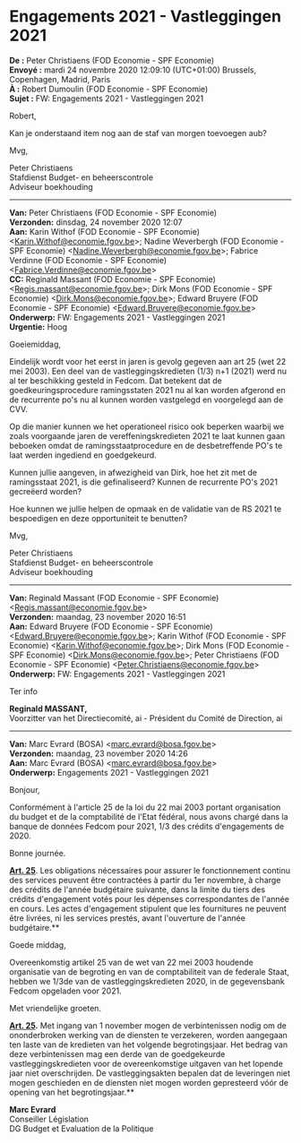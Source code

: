 # Engagements 2021 - Vastleggingen 2021

**De :** Peter Christiaens (FOD Economie - SPF Economie)  
**Envoyé :** mardi 24 novembre 2020 12:09:10 (UTC+01:00) Brussels, Copenhagen, Madrid, Paris  
**À :** Robert Dumoulin (FOD Economie - SPF Economie)  
**Sujet :** FW: Engagements 2021 - Vastleggingen 2021  

Robert,

Kan je onderstaand item nog aan de staf van morgen toevoegen aub?

Mvg,

Peter Christiaens  
Stafdienst Budget- en beheerscontrole  
Adviseur boekhouding

--- 

**Van:** Peter Christiaens (FOD Economie - SPF Economie)  
**Verzonden:** dinsdag, 24 november 2020 12:07  
**Aan:** Karin Withof (FOD Economie - SPF Economie) &lt;Karin.Withof@economie.fgov.be&gt;; Nadine Weverbergh (FOD Economie - SPF Economie) &lt;Nadine.Weverbergh@economie.fgov.be&gt;; Fabrice Verdinne (FOD Economie - SPF Economie) &lt;Fabrice.Verdinne@economie.fgov.be&gt;  
**CC:** Reginald Massant (FOD Economie - SPF Economie) &lt;Regis.massant@economie.fgov.be&gt;; Dirk Mons (FOD Economie - SPF Economie) &lt;Dirk.Mons@economie.fgov.be&gt;; Edward Bruyere (FOD Economie - SPF Economie) &lt;Edward.Bruyere@economie.fgov.be&gt;  
**Onderwerp:** FW: Engagements 2021 - Vastleggingen 2021  
**Urgentie:** Hoog

Goeiemiddag,

Eindelijk wordt voor het eerst in jaren is gevolg gegeven aan art 25 (wet 22 mei 2003). Een deel van de vastleggingskredieten (1/3) n+1 (2021) werd nu al ter beschikking gesteld in Fedcom. Dat betekent dat de goedkeuringsprocedure ramingsstaten 2021 nu al kan worden afgerond en de recurrente po's nu al kunnen worden vastgelegd en voorgelegd aan de CVV.

Op die manier kunnen we het operationeel risico ook beperken waarbij we zoals voorgaande jaren de vereffeningskredieten 2021 te laat kunnen gaan beboeken omdat de ramingsstaatprocedure en de desbetreffende PO's te laat werden ingediend en goedgekeurd.

Kunnen jullie aangeven, in afwezigheid van Dirk, hoe het zit met de ramingsstaat 2021, is die gefinaliseerd? Kunnen de recurrente PO's 2021 gecreëerd worden?

Hoe kunnen we jullie helpen de opmaak en de validatie van de RS 2021 te bespoedigen en deze opportuniteit te benutten?

Mvg,

Peter Christiaens  
Stafdienst Budget- en beheerscontrole  
Adviseur boekhouding

---

**Van:** Reginald Massant (FOD Economie - SPF Economie) <[Regis.massant@economie.fgov.be](mailto:Regis.massant@economie.fgov.be)>  
**Verzonden:** maandag, 23 november 2020 16:51  
**Aan:** Edward Bruyere (FOD Economie - SPF Economie) <[Edward.Bruyere@economie.fgov.be](mailto:Edward.Bruyere@economie.fgov.be)>; Karin Withof (FOD Economie - SPF Economie) <[Karin.Withof@economie.fgov.be](mailto:Karin.Withof@economie.fgov.be)>; Dirk Mons (FOD Economie - SPF Economie) <[Dirk.Mons@economie.fgov.be](mailto:Dirk.Mons@economie.fgov.be)>; Peter Christiaens (FOD Economie - SPF Economie) <[Peter.Christiaens@economie.fgov.be](mailto:Peter.Christiaens@economie.fgov.be)>  
**Onderwerp:** FW: Engagements 2021 - Vastleggingen 2021

Ter info

**Reginald MASSANT,**  
Voorzitter van het Directiecomité, ai   -   Président du Comité de Direction, ai

---

**Van:** Marc Evrard (BOSA) <[marc.evrard@bosa.fgov.be](mailto:marc.evrard@bosa.fgov.be)>  
**Verzonden:** maandag, 23 november 2020 14:26  
**Aan:** Marc Evrard (BOSA) <[marc.evrard@bosa.fgov.be](mailto:marc.evrard@bosa.fgov.be)>  
**Onderwerp:** Engagements 2021 - Vastleggingen 2021

Bonjour,

Conformément à l'article 25 de la loi du 22 mai 2003 portant organisation du budget et de la comptabilité de l'Etat fédéral, nous avons chargé dans la banque de données Fedcom pour 2021, 1/3 des crédits d'engagements de 2020.

Bonne journée.

**[Art. 25](http://www.ejustice.just.fgov.be/cgi_loi/loi_a1.pl?language=fr&la=F&table_name=loi&cn=2003052241&&caller=list&F&fromtab=loi&tri=dd+AS+RANK&rech=1&numero=1&sql=%28text+contains+%28''%29%29#Art.25)**. Les obligations nécessaires pour assurer le fonctionnement continu des services peuvent être contractées à partir du 1er novembre, à charge des crédits de l'année budgétaire suivante, dans la limite du tiers des crédits d'engagement votés pour les dépenses correspondantes de l'année en cours. Les actes d'engagement stipulent que les fournitures ne peuvent être livrées, ni les services prestés, avant l'ouverture de l'année budgétaire.**

Goede middag,

Overeenkomstig artikel 25 van de wet van 22 mei 2003 houdende organisatie van de begroting en van de comptabiliteit van de federale Staat, hebben we 1/3de van de vastleggingskredieten 2020, in de gegevensbank Fedcom opgeladen voor 2021.

Met vriendelijke groeten.

**[Art. 25](http://www.ejustice.just.fgov.be/cgi_loi/loi_a1.pl?language=nl&la=N&cn=2003052241&table_name=wet&&caller=list&N&fromtab=wet&tri=dd+AS+RANK&rech=1&numero=1&sql=%28text+contains+%28%27%27%29%29#Art.25).** Met ingang van 1 november mogen de verbintenissen nodig om de ononderbroken werking van de diensten te verzekeren, worden aangegaan ten laste van de kredieten van het volgende begrotingsjaar. Het bedrag van deze verbintenissen mag een derde van de goedgekeurde vastleggingskredieten voor de overeenkomstige uitgaven van het lopende jaar niet overschrijden. De vastleggingsakten bepalen dat de leveringen niet mogen geschieden en de diensten niet mogen worden gepresteerd vóór de opening van het begrotingsjaar.**

**Marc Evrard**  
Conseiller Législation  
DG Budget et Evaluation de la Politique 

